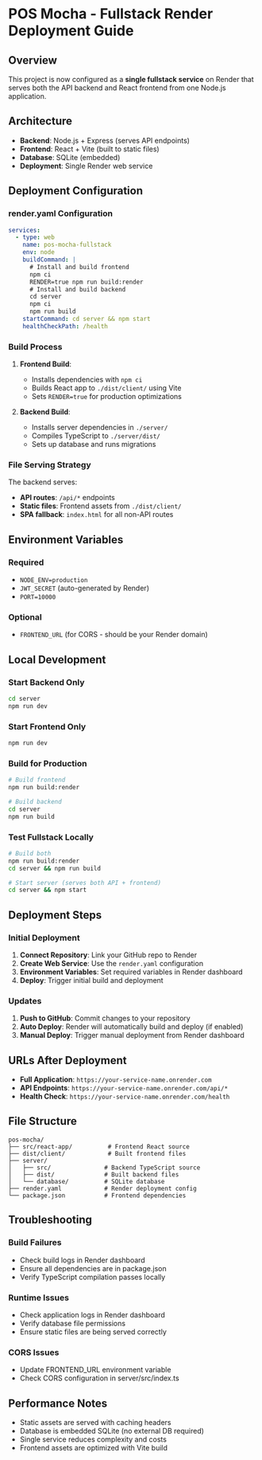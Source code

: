 # POS Mocha - Fullstack Render Deployment Guide

## Overview
This project is now configured as a **single fullstack service** on Render that serves both the API backend and React frontend from one Node.js application.

## Architecture
- **Backend**: Node.js + Express (serves API endpoints)
- **Frontend**: React + Vite (built to static files)
- **Database**: SQLite (embedded)
- **Deployment**: Single Render web service

## Deployment Configuration

### render.yaml Configuration
```yaml
services:
  - type: web
    name: pos-mocha-fullstack
    env: node
    buildCommand: |
      # Install and build frontend
      npm ci
      RENDER=true npm run build:render
      # Install and build backend  
      cd server
      npm ci
      npm run build
    startCommand: cd server && npm start
    healthCheckPath: /health
```

### Build Process
1. **Frontend Build**: 
   - Installs dependencies with `npm ci`
   - Builds React app to `./dist/client/` using Vite
   - Sets `RENDER=true` for production optimizations

2. **Backend Build**:
   - Installs server dependencies in `./server/`
   - Compiles TypeScript to `./server/dist/`
   - Sets up database and runs migrations

### File Serving Strategy
The backend serves:
- **API routes**: `/api/*` endpoints
- **Static files**: Frontend assets from `./dist/client/`
- **SPA fallback**: `index.html` for all non-API routes

## Environment Variables

### Required
- `NODE_ENV=production`
- `JWT_SECRET` (auto-generated by Render)
- `PORT=10000`

### Optional
- `FRONTEND_URL` (for CORS - should be your Render domain)

## Local Development

### Start Backend Only
```bash
cd server
npm run dev
```

### Start Frontend Only  
```bash
npm run dev
```

### Build for Production
```bash
# Build frontend
npm run build:render

# Build backend
cd server
npm run build
```

### Test Fullstack Locally
```bash
# Build both
npm run build:render
cd server && npm run build

# Start server (serves both API + frontend)
cd server && npm start
```

## Deployment Steps

### Initial Deployment
1. **Connect Repository**: Link your GitHub repo to Render
2. **Create Web Service**: Use the `render.yaml` configuration
3. **Environment Variables**: Set required variables in Render dashboard
4. **Deploy**: Trigger initial build and deployment

### Updates
1. **Push to GitHub**: Commit changes to your repository
2. **Auto Deploy**: Render will automatically build and deploy (if enabled)
3. **Manual Deploy**: Trigger manual deployment from Render dashboard

## URLs After Deployment
- **Full Application**: `https://your-service-name.onrender.com`
- **API Endpoints**: `https://your-service-name.onrender.com/api/*`
- **Health Check**: `https://your-service-name.onrender.com/health`

## File Structure
```
pos-mocha/
├── src/react-app/          # Frontend React source
├── dist/client/            # Built frontend files
├── server/
│   ├── src/               # Backend TypeScript source
│   ├── dist/              # Built backend files
│   └── database/          # SQLite database
├── render.yaml            # Render deployment config
└── package.json           # Frontend dependencies
```

## Troubleshooting

### Build Failures
- Check build logs in Render dashboard
- Ensure all dependencies are in package.json
- Verify TypeScript compilation passes locally

### Runtime Issues  
- Check application logs in Render dashboard
- Verify database file permissions
- Ensure static files are being served correctly

### CORS Issues
- Update FRONTEND_URL environment variable
- Check CORS configuration in server/src/index.ts

## Performance Notes
- Static assets are served with caching headers
- Database is embedded SQLite (no external DB required)
- Single service reduces complexity and costs
- Frontend assets are optimized with Vite build
